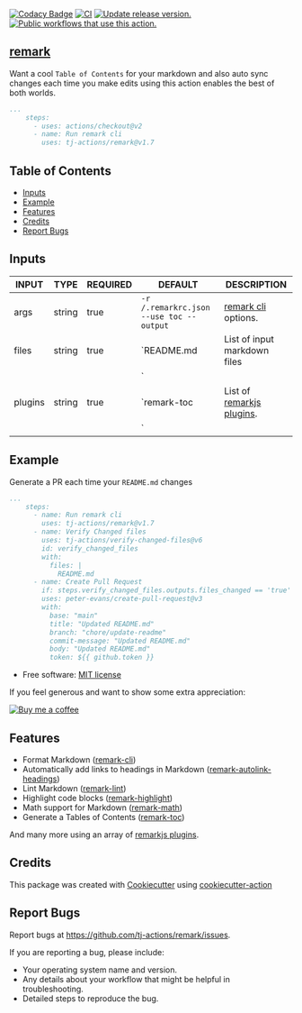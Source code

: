 [![Codacy Badge](https://api.codacy.com/project/badge/Grade/975e3b976d424d48a100f84e310a7825)](https://app.codacy.com/gh/tj-actions/remark?utm_source=github.com\&utm_medium=referral\&utm_content=tj-actions/remark\&utm_campaign=Badge_Grade_Settings)
[![CI](https://github.com/tj-actions/remark/workflows/CI/badge.svg)](https://github.com/tj-actions/remark/actions?query=workflow%3ACI)
[![Update release version.](https://github.com/tj-actions/remark/workflows/Update%20release%20version./badge.svg)](https://github.com/tj-actions/remark/actions?query=workflow%3A%22Update+release+version.%22) [![Public workflows that use this action.](https://img.shields.io/endpoint?url=https%3A%2F%2Fapi-tj-actions1.vercel.app%2Fapi%2Fgithub-actions%2Fused-by%3Faction%3Dtj-actions%2Fremark%26badge%3Dtrue)](https://github.com/search?o=desc\&q=tj-actions+remark+path%3A.github%2Fworkflows+language%3AYAML\&s=\&type=Code)

## [remark](https://github.com/remarkjs/remark)

Want a cool `Table of Contents` for your markdown and also auto sync changes each time you make edits using this action enables the best of both worlds.

```yaml
...
    steps:
      - uses: actions/checkout@v2
      - name: Run remark cli
        uses: tj-actions/remark@v1.7
```

## Table of Contents

*   [Inputs](#inputs)
*   [Example](#example)
*   [Features](#features)
*   [Credits](#credits)
*   [Report Bugs](#report-bugs)

## Inputs

<!-- AUTO-DOC-INPUT:START - Do not remove or modify this section -->

|  INPUT  |  TYPE  | REQUIRED |                 DEFAULT                 |                                       DESCRIPTION                                        |
|---------|--------|----------|-----------------------------------------|------------------------------------------------------------------------------------------|
| args    | string | true     | `-r /.remarkrc.json --use toc --output` | [remark cli](https://github.com/unifiedjs/unified-args#cli) options.                     |
| files   | string | true     | `README.md                              | List of input markdown files                                                             |
|         |        |          | `                                       |                                                                                          |
| plugins | string | true     | `remark-toc                             | List of [remarkjs plugins](https://github.com/remarkjs/remark/blob/main/doc/plugins.md). |
|         |        |          | `                                       |                                                                                          |

<!-- AUTO-DOC-INPUT:END -->

## Example

Generate a PR each time your `README.md` changes

```yaml
...
    steps:
      - name: Run remark cli
        uses: tj-actions/remark@v1.7
      - name: Verify Changed files
        uses: tj-actions/verify-changed-files@v6
        id: verify_changed_files
        with:
          files: |
            README.md
      - name: Create Pull Request
        if: steps.verify_changed_files.outputs.files_changed == 'true'
        uses: peter-evans/create-pull-request@v3
        with:
          base: "main"
          title: "Updated README.md"
          branch: "chore/update-readme"
          commit-message: "Updated README.md"
          body: "Updated README.md"
          token: ${{ github.token }}


```

*   Free software: [MIT license](LICENSE)

If you feel generous and want to show some extra appreciation:

[![Buy me a coffee][buymeacoffee-shield]][buymeacoffee]

[buymeacoffee]: https://www.buymeacoffee.com/jackton1

[buymeacoffee-shield]: https://www.buymeacoffee.com/assets/img/custom_images/orange_img.png

## Features

*   Format Markdown ([remark-cli](https://github.com/remarkjs/remark/tree/main/packages/remark-cli#cli))
*   Automatically add links to headings in Markdown ([remark-autolink-headings](https://github.com/ben-eb/remark-autolink-headings))
*   Lint Markdown ([remark-lint](https://github.com/remarkjs/remark-lint))
*   Highlight code blocks ([remark-highlight](https://github.com/remarkjs/remark-highlight.js))
*   Math support for Markdown ([remark-math](https://github.com/remarkjs/remark-math))
*   Generate a Tables of Contents ([remark-toc](https://github.com/remarkjs/remark-toc))

And many more using an array of [remarkjs plugins](https://github.com/remarkjs/remark/blob/main/doc/plugins.md).

## Credits

This package was created with [Cookiecutter](https://github.com/cookiecutter/cookiecutter) using [cookiecutter-action](https://github.com/tj-actions/cookiecutter-action)

## Report Bugs

Report bugs at https://github.com/tj-actions/remark/issues.

If you are reporting a bug, please include:

*   Your operating system name and version.
*   Any details about your workflow that might be helpful in troubleshooting.
*   Detailed steps to reproduce the bug.
